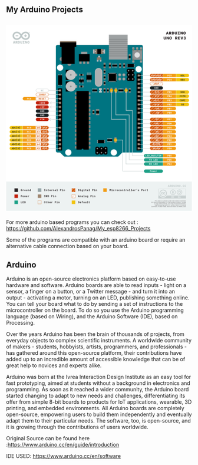 My Arduino Projects
------
![](https://raw.githubusercontent.com/AlexandrosPanag/My_Arduino_Projects/main/Uno%20Rev%203.png)
---------------------------------------------------------------------------------------------------------------------------------------


For more arduino based programs you can check out : https://github.com/AlexandrosPanag/My_esp8266_Projects


Some of the programs are compatible with an arduino board or require an alternative cable connection based on your board.





Arduino
--------------------


Arduino is an open-source electronics platform based on easy-to-use hardware and software. Arduino boards are able to read inputs - light on a sensor, a finger on a button, or a Twitter message - and turn it into an output - activating a motor, turning on an LED, publishing something online. You can tell your board what to do by sending a set of instructions to the microcontroller on the board. To do so you use the Arduino programming language (based on Wiring), and the Arduino Software (IDE), based on Processing.

Over the years Arduino has been the brain of thousands of projects, from everyday objects to complex scientific instruments. A worldwide community of makers - students, hobbyists, artists, programmers, and professionals - has gathered around this open-source platform, their contributions have added up to an incredible amount of accessible knowledge that can be of great help to novices and experts alike.

Arduino was born at the Ivrea Interaction Design Institute as an easy tool for fast prototyping, aimed at students without a background in electronics and programming. As soon as it reached a wider community, the Arduino board started changing to adapt to new needs and challenges, differentiating its offer from simple 8-bit boards to products for IoT applications, wearable, 3D printing, and embedded environments. All Arduino boards are completely open-source, empowering users to build them independently and eventually adapt them to their particular needs. The software, too, is open-source, and it is growing through the contributions of users worldwide.

Original Source can be found here :https://www.arduino.cc/en/guide/introduction

IDE USED: https://www.arduino.cc/en/software
